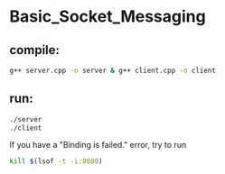 # Basic_Socket_Messaging
## compile:
```bash
g++ server.cpp -o server & g++ client.cpp -o client
``` 
## run:
```bash
./server
./client
```
If you have a "Binding is failed." error, try to run
```bash
kill $(lsof -t -i:8080)
```
